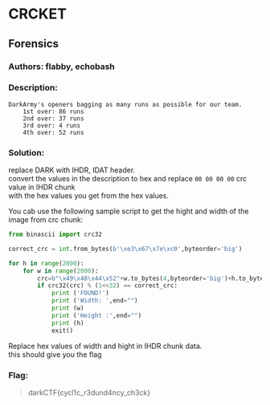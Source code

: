 # CRCKET
## Forensics
### Authors: flabby, echobash

### Description:
```
DarkArmy's openers bagging as many runs as possible for our team.
    1st over: 86 runs
    2nd over: 37 runs
    3rd over: 4 runs
    4th over: 52 runs
```

### Solution:
replace DARK with IHDR, IDAT header.  
convert the values in the description to hex and replace `00 00 00 00` crc value in IHDR chunk  
with the hex values you get from the hex values.  

You cab use the following sample script to get the hight and width of the image from crc chunk:  
```python
from binascii import crc32

correct_crc = int.from_bytes(b'\xe3\x67\x7e\xc0',byteorder='big')

for h in range(2000):
    for w in range(2000):
        crc=b"\x49\x48\x44\x52"+w.to_bytes(4,byteorder='big')+h.to_bytes(4,byteorder='big')+b"\x08\x06\x00\x00\x00"
        if crc32(crc) % (1<<32) == correct_crc:
            print ('FOUND!')
            print ('Width: ',end="")
            print (w)
            print ('Height :',end="")
            print (h)
            exit()
```

Replace hex values of width and hight in IHDR chunk data.  
this should give you the flag  

### Flag:
> darkCTF{cycl1c_r3dund4ncy_ch3ck}


